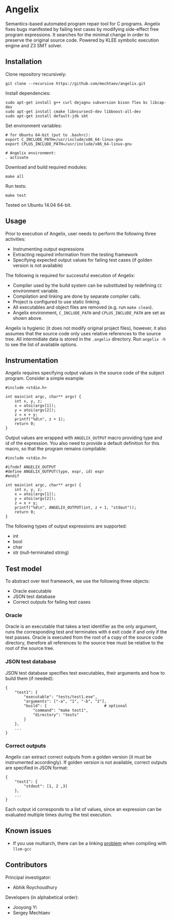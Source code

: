# Angelix #

Semantics-based automated program repair tool for C programs. Angelix fixes bugs manifested by failing test cases by modifying side-effect free program expressions. It searches for the minimal change in order to preserve the original source code. Powered by KLEE symbolic execution engine and Z3 SMT solver.

## Installation ##

Clone repository recursively:

    git clone --recursive https://github.com/mechtaev/angelix.git

Install dependencies:

    sudo apt-get install g++ curl dejagnu subversion bison flex bc libcap-dev
    sudo apt-get install cmake libncurses5-dev libboost-all-dev
    sudo apt-get install default-jdk sbt

Set environment variables:

    # for Ubuntu 64-bit (put to .bashrc):
    export C_INCLUDE_PATH=/usr/include/x86_64-linux-gnu
    export CPLUS_INCLUDE_PATH=/usr/include/x86_64-linux-gnu

    # Angelix environment:
    . activate

Download and build required modules:

    make all
    
Run tests:

    make test

Tested on Ubuntu 14.04 64-bit.

## Usage ##

Prior to execution of Angelix, user needs to perform the following three activities:

* Instrumenting output expressions
* Extracting required information from the testing framework
* Specifying expected output values for failing test cases (if golden version is not available)

The following is required for successful execution of Angelix:

* Compiler used by the build system can be substituted by redefining `CC` environment variable.
* Compilation and linking are done by separate compiler calls.
* Project is configured to use static linking.
* All executables and object files are removed (e.g. run `make clean`).
* Angelix environment, `C_INCLUDE_PATH` and `CPLUS_INCLUDE_PATH` are set as shown above.

Angelix is hygienic (it does not modify original project files), however, it also assumes that the source code only uses relative references to the source tree. All intermidiate data is stored in the `.angelix` directory. Run `angelix -h` to see the list of available options.

## Instrumentation ##

Angelix requires specifying output values in the source code of the subject program. Consider a simple example:

    #include <stdio.h>

    int main(int argc, char** argv) {
        int x, y, z;
        x = atoi(argv[1]);
        y = atoi(argv[2]);
        z = x + y;
        printf("%d\n", z + 1);
        return 0;
    }

Output values are wrapped with `ANGELIX_OUTPUT` macro providing type and id of the expression. You also need to provide a default definition for this macro, so that the program remains compilable:

    #include <stdio.h>

    #ifndef ANGELIX_OUTPUT
    #define ANGELIX_OUTPUT(type, expr, id) expr
    #endif

    int main(int argc, char** argv) {
        int x, y, z;
        x = atoi(argv[1]);
        y = atoi(argv[2]);
        z = x + y;
        printf("%d\n", ANGELIX_OUTPUT(int, z + 1, "stdout"));
        return 0;
    }

The following types of output expressions are supported:

* int
* bool
* char
* str (null-terminated string)

## Test model ##

To abstract over test framework, we use the following three objects:

* Oracle executable
* JSON test database
* Correct outputs for failing test cases

### Oracle ###

Oracle is an executable that takes a test identifier as the only argument, runs the corresponding test and terminates with `0` exit code if and only if the test passes. Oracle is executed from the root of a copy of the source code directory, therefore all references to the source tree must be relative to the root of the source tree.

### JSON test database ###

JSON test database specifies test executables, their arguments and how to build them (if needed):

    {
        "test1": {
            "executable": "tests/test1.exe",
            "arguments": ["-a", "1", "-b", "2"],
            "build": {                         # optional
                "command": "make test1",
                "directory": "tests"
            }
        },
        ...
    }

### Correct outputs ###

Angelix can extract correct outputs from a golden version (it must be instrumented accordingly). If golden version is not available, correct outputs are specified in JSON format:

    {
        "test1": {
            "stdout": [1, 2 ,3]
        },
        ...
    }

Each output id corresponds to a list of values, since an expression can be evaluated multiple times during the test execution.

## Known issues ##

* If you use multiarch, there can be a linking [problem](https://stackoverflow.com/questions/6329887/compiling-problems-cannot-find-crt1-o) when compiling with `llvm-gcc`

## Contributors ##

Principal investigator:

* Abhik Roychoudhury

Developers (in alphabetical order):

* Jooyong Yi
* Sergey Mechtaev
